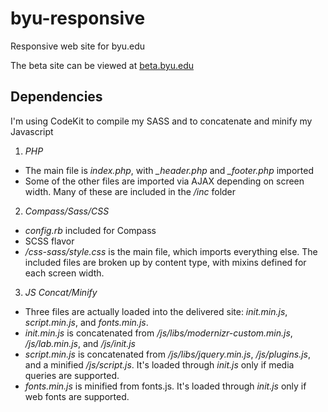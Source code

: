 byu-responsive
==============

Responsive web site for byu.edu

The beta site can be viewed at [beta.byu.edu](http://beta.byu.edu/m)

## Dependencies

I'm using CodeKit to compile my SASS and to concatenate and minify my Javascript

1. *PHP*
  - The main file is *index.php*, with *_header.php* and *_footer.php* imported
  - Some of the other files are imported via AJAX depending on screen width. Many of these are included in the */inc* folder
2. *Compass/Sass/CSS*
  - *config.rb* included for Compass
  - SCSS flavor
  - */css-sass/style.css* is the main file, which imports everything else. The included files are broken up by content type, with mixins defined for each screen width.
3. *JS Concat/Minify*
  - Three files are actually loaded into the delivered site: *init.min.js*, *script.min.js*, and *fonts.min.js*.
  - *init.min.js* is concatenated from _/js/libs/modernizr-custom.min.js_, _/js/lab.min.js_, and _/js/init.js_
  - *script.min.js* is concatenated from _/js/libs/jquery.min.js_, _/js/plugins.js_, and a minified _/js/script.js_. It's loaded through _init.js_ only if media queries are supported.
  - *fonts.min.js* is minified from fonts.js. It's loaded through _init.js_ only if web fonts are supported.